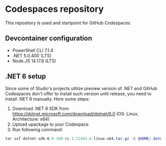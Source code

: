 # Codespaces repository
This repository is used and startpoint for GitHub Codespaces

## Devcontainer configuration
- PowerShell CLI 7.1.4
- .NET 5.0.400 (LTS)
- Node.JS 14.17.6 (LTS)

## .NET 6 setup
Since some of Studio's projects utilize preview version of .NET and GitHub Codespaces don't offer to install such version until release, you need to install .NET 6 manually. Here some steps:
1. Download .NET 6 SDK from https://dotnet.microsoft.com/download/dotnet/6.0 (OS: Linux, Architecture: x64)
2. Upload upackage to your Codespace
3. Run following command:
```powershell
tar zxf dotnet-sdk-6.0.100-rc.1.21463.6-linux-x64.tar.gz -C $HOME/.dotnet
```